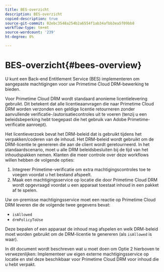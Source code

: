 ```yaml
---
title: BES-overzicht
description: BES-overzicht
copied-description: true
source-git-commit: 02ebc3548a254b2a6554f1ab34afbb3ea5f09bb8
workflow-type: tm+mt
source-wordcount: '239'
ht-degree: 0%

---
```


# BES-overzicht{#bees-overview}

U kunt een Back-end Entitlement Service (BES) implementeren om aangepaste machtigingen voor uw Primetime Cloud DRM-bewerking te bieden.

Voor Primetime Cloud DRM wordt standaard anonieme licentielevering gebruikt. Dit betekent dat alle licentieaanvragen die naar Primetime Cloud DRM worden verzonden een geldige licentie retourneren zonder aanvullende verificatie-/autorisatiecontroles uit te voeren (tenzij u een beleidsbeperking hebt toegepast die het gebruik van Adobe Primetime-verificatie aanroept).

Het licentieverzoek bevat het DRM-beleid dat is gebruikt tijdens het verpakken/coderen van de inhoud. Het DRM-beleid wordt gebruikt om de DRM-licentie te genereren die aan de client wordt geretourneerd. In het standaardscenario, moet u alle DRM beleidsbesluiten bij de tijd van het inhoudspakken nemen. Klanten die meer controle over deze workflows willen hebben de volgende opties:

1. Integreer Primetime-verificatie om extra machtigingscontroles toe te voegen voordat u het bestand afspeelt.
1. Maak een machtigingsservice op locatie die door Primetime Cloud DRM wordt opgevraagd voordat u een apparaat toestaat inhoud in een pakket af te spelen.

Uw on-premisse machtigingsservice moet een reactie op Primetime Cloud DRM leveren die de volgende twee gegevens bevat:

* `isAllowed`
* `drmPolicyToUse`

Deze bepalen of een apparaat de inhoud mag afspelen en welk DRM-beleid moet worden gebruikt om de DRM-licentie te genereren (als `isAllowed` is waar).

In dit document wordt beschreven wat u moet doen om Optie 2 hierboven te verwezenlijken: Implementeer uw eigen externe machtigingsservice op locatie en stel deze beschikbaar voor Primetime Cloud DRM voor inhoud die u hebt verpakt.
